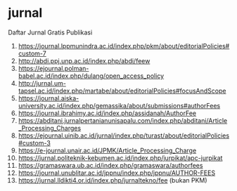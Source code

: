 # jurnal
Daftar Jurnal Gratis Publikasi
1. https://journal.lppmunindra.ac.id/index.php/pkm/about/editorialPolicies#custom-7
2. http://abdi.ppj.unp.ac.id/index.php/abdi/feew
4. https://ejournal.polman-babel.ac.id/index.php/dulang/open_access_policy
5. http://jurnal.um-tapsel.ac.id/index.php/martabe/about/editorialPolicies#focusAndScope
6. https://journal.aiska-university.ac.id/index.php/gemassika/about/submissions#authorFees
7. https://journal.ibrahimy.ac.id/index.php/assidanah/AuthorFee
8. https://abditani.jurnalpertanianunisapalu.com/index.php/abditani/Article_Processing_Charges
9. https://ejournal.uinib.ac.id/jurnal/index.php/turast/about/editorialPolicies#custom-3
10. https://e-journal.unair.ac.id/JPMK/Article_Processing_Charge
11. https://jurnal.politeknik-kebumen.ac.id/index.php/jurpikat/apc-jurpikat
12. https://gramaswara.ub.ac.id/index.php/gramaswara/authorfees
13. https://journal.unublitar.ac.id/jppnu/index.php/jppnu/AUTHOR-FEES
14. https://jurnal.lldikti4.or.id/index.php/jurnaltekno/fee (bukan PKM)
